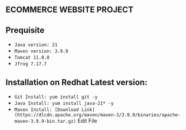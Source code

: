 ## ECOMMERCE WEBSITE PROJECT

## Prequisite

 * `Java version: 21`
 * `Maven version: 3.9.9`
 * `Tomcat 11.0.0`
 * `Jfrog 7.17.7`

## Installation on Redhat Latest version:
  
* `Git Install: yum install git -y`
* `Java Install: yum install java-21* -y `
* `Maven Install: [Download Link](https://dlcdn.apache.org/maven/maven-3/3.9.9/binaries/apache-maven-3.9.9-bin.tar.gz)`
Edit File
